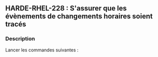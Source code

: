## HARDE-RHEL-228 : S'assurer que les évènements de changements horaires soient tracés

### Description

Lancer les commandes suivantes :

